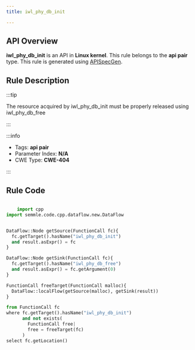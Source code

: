 ```yaml
---
title: iwl_phy_db_init

---
```



## API Overview
**iwl_phy_db_init** is an API in **Linux kernel**. This rule belongs to the **api pair** type. This rule is generated using [APISpecGen](../../tools/APISpecGen).
## Rule Description

:::tip

The resource acquired by iwl_phy_db_init must be properly released using iwl_phy_db_free

:::

:::info

- Tags: **api pair**
- Parameter Index: **N/A**
- CWE Type: **CWE-404**

:::

## Rule Code
```python

    import cpp
import semmle.code.cpp.dataflow.new.DataFlow


DataFlow::Node getSource(FunctionCall fc){
  fc.getTarget().hasName("iwl_phy_db_init")
  and result.asExpr() = fc
}

DataFlow::Node getSink(FunctionCall fc){
  fc.getTarget().hasName("iwl_phy_db_free")
  and result.asExpr() = fc.getArgument(0)
}

FunctionCall freeTarget(FunctionCall malloc){
  DataFlow::localFlow(getSource(malloc), getSink(result))
}

from FunctionCall fc
where fc.getTarget().hasName("iwl_phy_db_init")
      and not exists(
        FunctionCall free| 
        free = freeTarget(fc)
      )
select fc.getLocation()

    
```